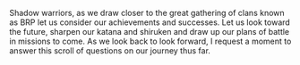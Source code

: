 Shadow warriors, as we draw closer to the great gathering of clans known as BRP let us consider our achievements and successes. Let us look toward the future, sharpen our katana and shiruken and draw up our plans of battle in missions to come. As we look back to look forward, I request a moment to answer this scroll of questions on our journey thus far.